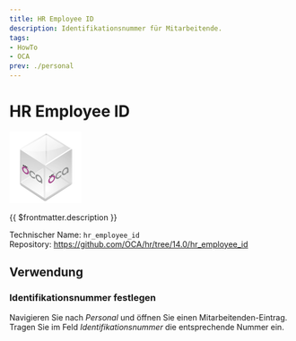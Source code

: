 ```yaml
---
title: HR Employee ID
description: Identifikationsnummer für Mitarbeitende.
tags:
- HowTo
- OCA
prev: ./personal
---
```

# HR Employee ID
![icon_oca_app](attachments/icon_oca_app.png)

{{ $frontmatter.description }}

Technischer Name: `hr_employee_id`\
Repository: <https://github.com/OCA/hr/tree/14.0/hr_employee_id>

## Verwendung

### Identifikationsnummer festlegen

Navigieren Sie nach *Personal* und öffnen Sie einen Mitarbeitenden-Eintrag. Tragen Sie im Feld *Identifikationsnummer* die entsprechende Nummer ein.